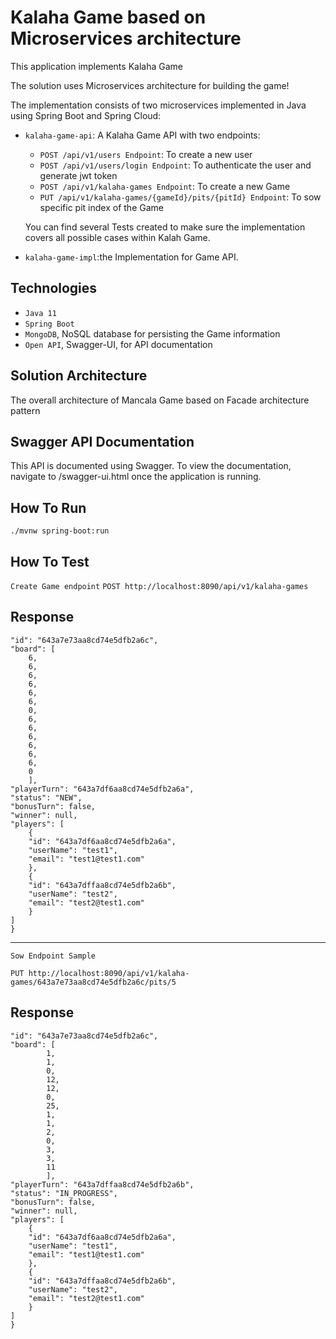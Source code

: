 # Kalaha Game based on Microservices architecture

This application implements Kalaha Game

The solution uses Microservices architecture for building the game!

The implementation consists of two microservices implemented in Java using Spring Boot and Spring Cloud:

-   `kalaha-game-api`: A Kalaha Game API with two endpoints:

    - `POST /api/v1/users Endpoint`: To create a new user
    - `POST /api/v1/users/login Endpoint`: To authenticate the user and generate jwt token
    - `POST /api/v1/kalaha-games Endpoint`: To create a new Game
    - `PUT /api/v1/kalaha-games/{gameId}/pits/{pitId} Endpoint`: To sow specific pit index of the Game
     
    You can find several Tests created to make sure the implementation covers all possible cases within Kalah Game.

-   `kalaha-game-impl`:the Implementation for Game API.

Technologies
------------
- `Java 11`
- `Spring Boot`
- `MongoDB`, NoSQL database for persisting the Game information
- `Open API`, Swagger-UI, for API documentation

Solution Architecture
--
The overall architecture of Mancala Game based on Facade architecture pattern


Swagger API Documentation
------------------------
This API is documented using Swagger. To view the documentation, navigate to /swagger-ui.html once the application is running.


How To Run
----------
`./mvnw spring-boot:run`

How To Test
----------
`Create Game endpoint`
`POST http://localhost:8090/api/v1/kalaha-games`

Response
-------
```json{
"id": "643a7e73aa8cd74e5dfb2a6c",
"board": [
    6,
    6,
    6,
    6,
    6,
    6,
    0,
    6,
    6,
    6,
    6,
    6,
    6,
    0
    ],
"playerTurn": "643a7df6aa8cd74e5dfb2a6a",
"status": "NEW",
"bonusTurn": false,
"winner": null,
"players": [
    {
    "id": "643a7df6aa8cd74e5dfb2a6a",
    "userName": "test1",
    "email": "test1@test1.com"
    },
    {
    "id": "643a7dffaa8cd74e5dfb2a6b",
    "userName": "test2",
    "email": "test2@test1.com"
    }
]
}
```
------
`Sow Endpoint Sample`

`PUT http://localhost:8090/api/v1/kalaha-games/643a7e73aa8cd74e5dfb2a6c/pits/5`

Response
-------
```json{
"id": "643a7e73aa8cd74e5dfb2a6c",
"board": [
        1,
        1,
        0,
        12,
        12,
        0,
        25,
        1,
        1,
        2,
        0,
        3,
        3,
        11
        ],
"playerTurn": "643a7dffaa8cd74e5dfb2a6b",
"status": "IN_PROGRESS",
"bonusTurn": false,
"winner": null,
"players": [
    {
    "id": "643a7df6aa8cd74e5dfb2a6a",
    "userName": "test1",
    "email": "test1@test1.com"
    },
    {
    "id": "643a7dffaa8cd74e5dfb2a6b",
    "userName": "test2",
    "email": "test2@test1.com"
    }
]
}
```


